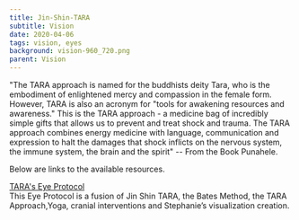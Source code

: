 ```yaml
---
title: Jin-Shin-TARA
subtitle: Vision
date: 2020-04-06
tags: vision, eyes
background: vision-960_720.png
parent: Vision
---
```


"The TARA approach is named for the buddhists deity Tara, who is the embodiment of enlightened mercy and compassion in the female form. However, TARA is also an acronym for "tools for awakening resources and awareness." This is the TARA approach - a medicine bag of incredibly simple gifts that allows us to prevent and treat shock and trauma. The TARA approach combines energy medicine with language, communication and expression to halt the damages that shock inflicts on the nervous system, the immune system, the brain and the spirit" -- From the Book Punahele.

Below are links to the available resources.

[TARA's Eye Protocol](/docs/TARA's-Eye-Protocol.pdf) 
<br/>
This Eye Protocol is a fusion of Jin Shin TARA, the Bates Method, the TARA Approach,Yoga, cranial interventions and Stephanie’s visualization creation.

<br/>
